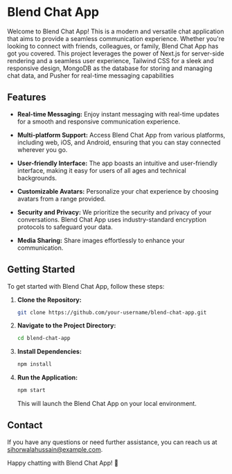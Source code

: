 # Blend Chat App

Welcome to Blend Chat App! This is a modern and versatile chat application that aims to provide a seamless communication experience. Whether you're looking to connect with friends, colleagues, or family, Blend Chat App has got you covered.
This project leverages the power of Next.js for server-side rendering and a seamless user experience, Tailwind CSS for a sleek and responsive design, MongoDB as the database for storing and managing chat data, and Pusher for real-time messaging capabilities

## Features

- **Real-time Messaging:** Enjoy instant messaging with real-time updates for a smooth and responsive communication experience.

- **Multi-platform Support:** Access Blend Chat App from various platforms, including web, iOS, and Android, ensuring that you can stay connected wherever you go.

- **User-friendly Interface:** The app boasts an intuitive and user-friendly interface, making it easy for users of all ages and technical backgrounds.

- **Customizable Avatars:** Personalize your chat experience by choosing avatars from a range provided.

- **Security and Privacy:** We prioritize the security and privacy of your conversations. Blend Chat App uses industry-standard encryption protocols to safeguard your data.

- **Media Sharing:** Share images effortlessly to enhance your communication.

## Getting Started

To get started with Blend Chat App, follow these steps:

1. **Clone the Repository:**
   ```bash
   git clone https://github.com/your-username/blend-chat-app.git
   ```

2. **Navigate to the Project Directory:**
   ```bash
   cd blend-chat-app
   ```

3. **Install Dependencies:**
   ```bash
   npm install
   ```

4. **Run the Application:**
   ```bash
   npm start
   ```

   This will launch the Blend Chat App on your local environment.

## Contact

If you have any questions or need further assistance, you can reach us at sihorwalahussain@example.com.

Happy chatting with Blend Chat App! 🚀
